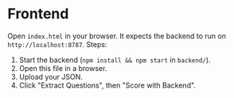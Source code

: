 # Frontend

Open `index.html` in your browser. It expects the backend to run on `http://localhost:8787`.
Steps:
1) Start the backend (`npm install && npm start` in `backend/`).
2) Open this file in a browser.
3) Upload your JSON.
4) Click "Extract Questions", then "Score with Backend".
